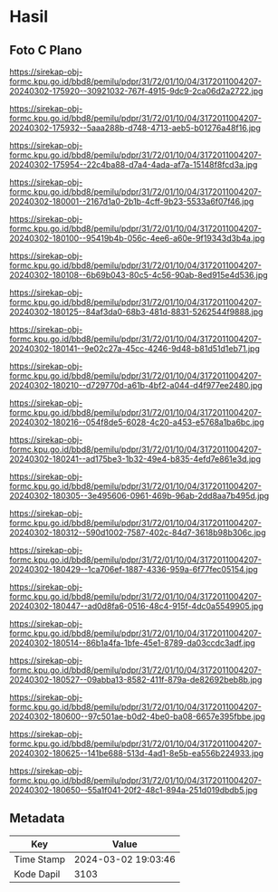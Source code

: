 # Hasil

## Foto C Plano

https://sirekap-obj-formc.kpu.go.id/bbd8/pemilu/pdpr/31/72/01/10/04/3172011004207-20240302-175920--30921032-767f-4915-9dc9-2ca06d2a2722.jpg

https://sirekap-obj-formc.kpu.go.id/bbd8/pemilu/pdpr/31/72/01/10/04/3172011004207-20240302-175932--5aaa288b-d748-4713-aeb5-b01276a48f16.jpg

https://sirekap-obj-formc.kpu.go.id/bbd8/pemilu/pdpr/31/72/01/10/04/3172011004207-20240302-175954--22c4ba88-d7a4-4ada-af7a-15148f8fcd3a.jpg

https://sirekap-obj-formc.kpu.go.id/bbd8/pemilu/pdpr/31/72/01/10/04/3172011004207-20240302-180001--2167d1a0-2b1b-4cff-9b23-5533a6f07f46.jpg

https://sirekap-obj-formc.kpu.go.id/bbd8/pemilu/pdpr/31/72/01/10/04/3172011004207-20240302-180100--95419b4b-056c-4ee6-a60e-9f19343d3b4a.jpg

https://sirekap-obj-formc.kpu.go.id/bbd8/pemilu/pdpr/31/72/01/10/04/3172011004207-20240302-180108--6b69b043-80c5-4c56-90ab-8ed915e4d536.jpg

https://sirekap-obj-formc.kpu.go.id/bbd8/pemilu/pdpr/31/72/01/10/04/3172011004207-20240302-180125--84af3da0-68b3-481d-8831-5262544f9888.jpg

https://sirekap-obj-formc.kpu.go.id/bbd8/pemilu/pdpr/31/72/01/10/04/3172011004207-20240302-180141--9e02c27a-45cc-4246-9d48-b81d51d1eb71.jpg

https://sirekap-obj-formc.kpu.go.id/bbd8/pemilu/pdpr/31/72/01/10/04/3172011004207-20240302-180210--d729770d-a61b-4bf2-a044-d4f977ee2480.jpg

https://sirekap-obj-formc.kpu.go.id/bbd8/pemilu/pdpr/31/72/01/10/04/3172011004207-20240302-180216--054f8de5-6028-4c20-a453-e5768a1ba6bc.jpg

https://sirekap-obj-formc.kpu.go.id/bbd8/pemilu/pdpr/31/72/01/10/04/3172011004207-20240302-180241--ad175be3-1b32-49e4-b835-4efd7e861e3d.jpg

https://sirekap-obj-formc.kpu.go.id/bbd8/pemilu/pdpr/31/72/01/10/04/3172011004207-20240302-180305--3e495606-0961-469b-96ab-2dd8aa7b495d.jpg

https://sirekap-obj-formc.kpu.go.id/bbd8/pemilu/pdpr/31/72/01/10/04/3172011004207-20240302-180312--590d1002-7587-402c-84d7-3618b98b306c.jpg

https://sirekap-obj-formc.kpu.go.id/bbd8/pemilu/pdpr/31/72/01/10/04/3172011004207-20240302-180429--1ca706ef-1887-4336-959a-6f77fec05154.jpg

https://sirekap-obj-formc.kpu.go.id/bbd8/pemilu/pdpr/31/72/01/10/04/3172011004207-20240302-180447--ad0d8fa6-0516-48c4-915f-4dc0a5549905.jpg

https://sirekap-obj-formc.kpu.go.id/bbd8/pemilu/pdpr/31/72/01/10/04/3172011004207-20240302-180514--86b1a4fa-1bfe-45e1-8789-da03ccdc3adf.jpg

https://sirekap-obj-formc.kpu.go.id/bbd8/pemilu/pdpr/31/72/01/10/04/3172011004207-20240302-180527--09abba13-8582-411f-879a-de82692beb8b.jpg

https://sirekap-obj-formc.kpu.go.id/bbd8/pemilu/pdpr/31/72/01/10/04/3172011004207-20240302-180600--97c501ae-b0d2-4be0-ba08-6657e395fbbe.jpg

https://sirekap-obj-formc.kpu.go.id/bbd8/pemilu/pdpr/31/72/01/10/04/3172011004207-20240302-180625--141be688-513d-4ad1-8e5b-ea556b224933.jpg

https://sirekap-obj-formc.kpu.go.id/bbd8/pemilu/pdpr/31/72/01/10/04/3172011004207-20240302-180650--55a1f041-20f2-48c1-894a-251d019dbdb5.jpg


## Metadata

| Key        | Value               |
| ---------- | ------------------- |
| Time Stamp | 2024-03-02 19:03:46 |
| Kode Dapil | 3103                |



